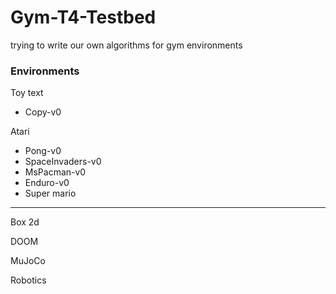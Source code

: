 # Gym-T4-Testbed
trying to write our own algorithms for gym environments


### Environments 

Toy text
- Copy-v0


Atari 
- Pong-v0
- SpaceInvaders-v0
- MsPacman-v0
- Enduro-v0
- Super mario


----------------
Box 2d

DOOM

MuJoCo

Robotics

